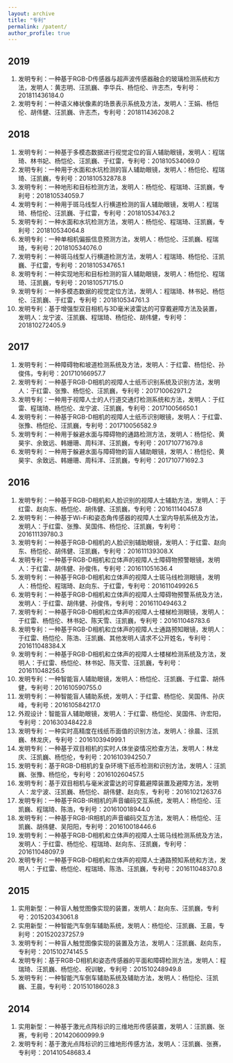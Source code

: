 ```yaml
---
layout: archive
title: "专利"
permalink: /patent/
author_profile: true
---
```



## 2019
1. 发明专利：一种基于RGB-D传感器与超声波传感器融合的玻璃检测系统和方法，发明人：黄志明、汪凯巍、李华兵、杨恺伦、许志杰，专利号：201811436184.0
2. 发明专利：一种语义棒状像素的场景表示系统及方法，发明人：王娟、杨恺伦、胡伟健、汪凯巍、许志杰，专利号：201811436208.2

## 2018
1. 发明专利：一种基于多模态数据进行视觉定位的盲人辅助眼镜，发明人：程瑞琦、林书妃、杨恺伦、汪凯巍、于红雷，专利号：201810534069.0
2. 发明专利：一种用于水面和水坑检测的盲人辅助眼镜，发明人：杨恺伦、程瑞琦、汪凯巍，专利号：201810532878.8
3. 发明专利：一种地形和目标检测方法，发明人：杨恺伦、程瑞琦、汪凯巍，专利号：201810534059.7
4. 发明专利：一种用于斑马线型人行横道检测的盲人辅助眼镜，发明人：程瑞琦、杨恺伦、汪凯巍、于红雷，专利号：201810534763.2
5. 发明专利：一种水面和水坑检测方法，发明人：杨恺伦、程瑞琦、汪凯巍，专利号：201810534064.8
6. 发明专利：一种单相机偏振信息预测方法，发明人：杨恺伦、汪凯巍、程瑞琦，专利号：201810534076.0
7. 发明专利：一种斑马线型人行横道检测方法，发明人：程瑞琦、杨恺伦、汪凯巍、于红雷，专利号：201810534765.1
8. 发明专利：一种实现地形和目标检测的盲人辅助眼镜，发明人：杨恺伦、程瑞琦、汪凯巍，专利号：201810571715.0
9. 发明专利：一种多模态数据的视觉定位方法，发明人：程瑞琦、林书妃、杨恺伦、汪凯巍、于红雷，专利号：201810534761.3
10. 发明专利：基于增强型双目相机与3D毫米波雷达的可穿戴避障方法及装置，发明人：龙宁波、汪凯巍、程瑞琦、杨恺伦、胡伟健，专利号：201810272405.9

## 2017
1. 发明专利：一种障碍物和坡道检测系统及方法，发明人：于红雷、杨恺伦、孙俊伟，专利号：201710166957.7
2. 发明专利：一种基于RGB-D相机的视障人士纸币识别系统及识别方法，发明人：于红雷、张豫、杨恺伦、汪凯巍，专利号：201710062971.2
3. 发明专利：一种用于视障人士的人行道交通灯检测系统和方法，发明人：于红雷、程瑞琦、杨恺伦、龙宁波、汪凯巍，专利号：201710056650.1
4. 发明专利：一种基于RGB-D相机的视障人士纸币识别眼镜，发明人：于红雷、张豫、杨恺伦、汪凯巍，专利号：201710056582.9
5. 发明专利：一种用于躲避水面与障碍物的通路检测方法，发明人：杨恺伦、黄昊宇、余致远、韩姗珊、周科洋、汪凯巍，专利号：201710771679.8
6. 发明专利：一种用于躲避水面与障碍物的盲人辅助眼镜，发明人：杨恺伦、黄昊宇、余致远、韩姗珊、周科洋、汪凯巍，专利号：201710771692.3

## 2016
1. 发明专利：一种基于RGB-D相机和人脸识别的视障人士辅助方法，发明人：于红雷、赵向东、杨恺伦、胡伟健、汪凯巍，专利号：201611140457.8
2. 发明专利：一种基于Wi-Fi和姿态角传感器的视障人士室内导航系统及方法，发明人：于红雷、张豫、吴国伟、杨恺伦、汪凯巍，专利号：201611139780.3
3. 发明专利：一种基于RGB-D相机的人脸识别辅助眼镜，发明人：于红雷、赵向东、杨恺伦、胡伟健、汪凯巍，专利号：201611139308.X
4. 发明专利：一种基于RGB-D相机和立体声的视障人士障碍物预警眼镜，发明人：于红雷、胡伟健、孙俊伟，专利号：201611051636.4
5. 发明专利：一种基于RGB-D相机和立体声的视障人士斑马线检测眼镜，发明人：杨恺伦、程瑞琦、赵向东、于红雷，专利号：201611049926.5
6. 发明专利：一种基于RGB-D相机和立体声的视障人士障碍物预警系统及方法，发明人：于红雷、胡伟健、孙俊伟，专利号：201611049463.2
7. 发明专利：一种基于RGB-D相机和立体声的视障人士楼梯检测眼镜，发明人：于红雷、杨恺伦、林书妃、陈天雪、汪凯巍，专利号：201611048783.6
8. 发明专利：一种基于RGB-D相机和立体声的视障人士通路预知眼镜，发明人：于红雷、杨恺伦、陈浩、汪凯巍、其他发明人请求不公开姓名，专利号：201611048384.X
9. 发明专利：一种基于RGB-D相机和立体声的视障人士楼梯检测系统及方法，发明人：于红雷、杨恺伦、林书妃、陈天雪、汪凯巍，专利号：201611048256.5
10. 发明专利：一种智能盲人辅助眼镜，发明人：杨恺伦、汪凯巍、于红雷、胡伟健，专利号：201610590755.0
11. 发明专利：一种智能盲人辅助系统，发明人：于红雷、杨恺伦、吴国伟、孙庆峰，专利号：201610584217.0
12. 外观设计：智能盲人辅助眼镜，发明人：于红雷、杨恺伦、吴国伟、许宏阳，专利号：201630348422.8
13. 发明专利：一种实时高精度在线纸币面值的识别方法，发明人：徐晨、汪凯巍、林龙庆，专利号：201610394999.1
14. 发明专利：一种基于双目相机的实时人体坐姿情况检查方法，发明人：林龙庆、汪凯巍、杨恺伦，专利号：201610394250.7
15. 发明专利：基于RGB-D相机的复杂环境下纸币检测和识别方法，发明人：汪凯巍、张豫、杨恺伦，专利号：201610260457.5
16. 发明专利：基于双目相机与毫米波雷达的可穿戴避障装置及避障方法，发明人：龙宁波、汪凯巍、杨恺伦、胡伟健、赵向东，专利号：201610212637.6
17. 发明专利：一种基于RGB-IR相机的声音编码交互系统，发明人：杨恺伦、汪凯巍、程瑞琦、陈浩，专利号：201610018944.0
18. 发明专利：一种基于RGB-IR相机的声音编码交互方法，发明人：杨恺伦、汪凯巍、胡伟健、吴阳阳，专利号：201610018446.6
19. 发明专利：一种基于RGB-D相机和立体声的视障人士斑马线检测系统及方法，发明人：于红雷、杨恺伦、程瑞琦、赵向东、汪凯巍，专利号：201611048097.9
20. 发明专利：一种基于RGB-D相机和立体声的视障人士通路预知系统和方法，发明人：于红雷、杨恺伦、程瑞琦、陈浩、汪凯巍，专利号：201611048370.8

## 2015
1. 实用新型：一种盲人触觉图像实现的装置，发明人：赵向东、汪凯巍，专利号：201520343061.8
2. 实用新型：一种智能汽车倒车辅助系统，发明人：杨恺伦、汪凯巍、王晨，专利号：201520237257.9
3. 发明专利：一种盲人触觉图像实现的装置及方法，发明人：汪凯巍、赵向东，专利号：201510274145.5
4. 发明专利：基于RGB-D相机和姿态传感器的平面和障碍检测方法，发明人：程瑞琦、汪凯巍、杨恺伦、祝训敏，专利号：201510248949.8
5. 发明专利：一种智能汽车倒车辅助系统及辅助方法，发明人：杨恺伦、汪凯巍、王晨，专利号：201510186028.3

## 2014
1. 实用新型：一种基于激光点阵标识的三维地形传感装置，发明人：汪凯巍、张赛，专利号：201420600999.9
2. 发明专利：基于激光点阵标识的三维地形传感方法，发明人：汪凯巍、张赛，专利号：201410548683.4
